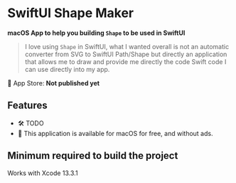 # SwiftUI Shape Maker

**macOS App to help you building `Shape` to be used in SwiftUI**

> I love using `Shape` in SwiftUI, what I wanted overall is not an automatic converter from SVG to SwiftUI Path/Shape but directly an application that allows me to draw and provide me directly the code Swift code I can use directly into my app.

📲 App Store: **Not published yet**

## Features

* 🛠 TODO
* 💸 This application is available for macOS for free, and without ads.

## Minimum required to build the project

Works with Xcode 13.3.1
